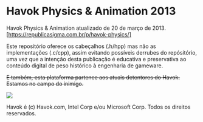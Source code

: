 # Havok Physics &amp; Animation 2013
Havok Physics &amp; Animation atualizado de 20 de março de 2013.
[https://republicasigma.com.br/p/havok-physics/]

Este repositório oferece os cabeçalhos (.h/hpp) mas não as implementações (.c/cpp), assim evitando possíveis derrubes do repósitório, uma vez que a intenção desta publicação é educativa e preservativa ao conteúdo digital de peso histórico à engenharia de gameware.

~~E também, esta plataforma partence aos atuais detentores do Havok. Estamos no campo do inimigo.~~

[![](https://discordapp.com/api/guilds/349379672351571969/embed.png?style=banner1)](https://republicasigma.com.br/discord/join)

Havok é (c) Havok.com, Intel Corp e/ou Microsoft Corp. Todos os direitos reservados.
